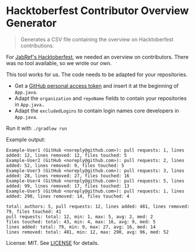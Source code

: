 # Hacktoberfest Contributor Overview Generator

> Generates a CSV file containing the overview on Hacktoberfest contributions.

For [JabRef's Hacktoberfest](https://www.jabref.org/hacktoberfest/2019.html), we needed an overview on contributors.
There was no tool available, so we wrote our own.

This tool works for us.
The code needs to be adapted for your repositories.

- Get a [GitHub personal access token](https://github.com/settings/tokens) and insert it at the beginning of `App.java`.
- Adapt the `organization` and `repoName` fields to contain your repositories in `App.java`..
- Adapt the `excludedLogins` to contain login names core developers in `App.java`.

Run it with `./gradlew run`

Example output:

```text
Example-User1 (GitHub <noreply@github.com>): pull requests: 1, lines added: 12, lines removed: 12, files touched: 5
Example-User2 (GitHub <noreply@github.com>): pull requests: 2, lines added: 52, lines removed: 9, files touched: 5
Example-User3 (GitHub <noreply@github.com>): pull requests: 3, lines added: 28, lines removed: 27, files touched: 16
Example-User4 (GitHub <noreply@github.com>): pull requests: 5, lines added: 99, lines removed: 17, files touched: 13
Example-User5 (GitHub <noreply@github.com>): pull requests: 1, lines added: 290, lines removed: 14, files touched: 4

total: authors: 5, pull requests: 12, lines added: 481, lines removed: 79, files touched: 41
pull requests: total: 12, min: 1, max: 5, avg: 2, med: 2
files touched: total: 43, min: 4, max: 16, avg: 9, med: 5
lines added: total: 79, min: 9, max: 27, avg: 16, med: 14
lines removed: total: 481, min: 12, max: 290, avg: 96, med: 52
```

License: MIT. See [LICENSE](./LICENSE) for details.
